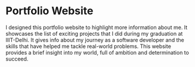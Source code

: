# Portfolio Website

I designed this portfolio website to highlight more information about me. It showcases the list of exciting projects that I did during my graduation at IIIT-Delhi. It gives info about my journey as a software developer and the skills that have helped me tackle real-world problems. This website provides a brief insight into my world, full of ambition and determination to succeed.
